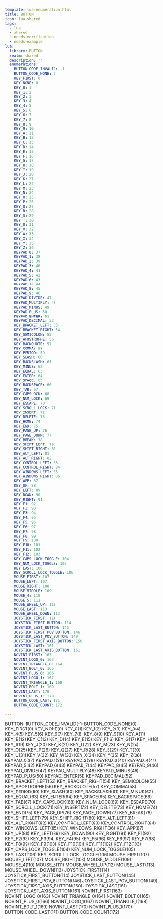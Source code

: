 ```yaml
---
template: lua-enumeration.html
title: BUTTON
icon: lua-shared
tags:
  - lua
  - shared
  - needs-verification
  - needs-example
lua:
  library: BUTTON
  realm: shared
  description: ''
  enumerations:
    BUTTON_CODE_INVALID: -1
    BUTTON_CODE_NONE: 0
    KEY_FIRST: 0
    KEY_NONE: 0
    KEY_0: 1
    KEY_1: 2
    KEY_2: 3
    KEY_3: 4
    KEY_4: 5
    KEY_5: 6
    KEY_6: 7
    KEY_7: 8
    KEY_8: 9
    KEY_9: 10
    KEY_A: 11
    KEY_B: 12
    KEY_C: 13
    KEY_D: 14
    KEY_E: 15
    KEY_F: 16
    KEY_G: 17
    KEY_H: 18
    KEY_I: 19
    KEY_J: 20
    KEY_K: 21
    KEY_L: 22
    KEY_M: 23
    KEY_N: 24
    KEY_O: 25
    KEY_P: 26
    KEY_Q: 27
    KEY_R: 28
    KEY_S: 29
    KEY_T: 30
    KEY_U: 31
    KEY_V: 32
    KEY_W: 33
    KEY_X: 34
    KEY_Y: 35
    KEY_Z: 36
    KEYPAD_0: 37
    KEYPAD_1: 38
    KEYPAD_2: 39
    KEYPAD_3: 40
    KEYPAD_4: 41
    KEYPAD_5: 42
    KEYPAD_6: 43
    KEYPAD_7: 44
    KEYPAD_8: 45
    KEYPAD_9: 46
    KEYPAD_DIVIDE: 47
    KEYPAD_MULTIPLY: 48
    KEYPAD_MINUS: 49
    KEYPAD_PLUS: 50
    KEYPAD_ENTER: 51
    KEYPAD_DECIMAL: 52
    KEY_BRACKET_LEFT: 53
    KEY_BRACKET_RIGHT: 54
    KEY_SEMICOLON: 55
    KEY_APOSTROPHE: 56
    KEY_BACKQUOTE: 57
    KEY_COMMA: 58
    KEY_PERIOD: 59
    KEY_SLASH: 60
    KEY_BACKSLASH: 61
    KEY_MINUS: 62
    KEY_EQUAL: 63
    KEY_ENTER: 64
    KEY_SPACE: 65
    KEY_BACKSPACE: 66
    KEY_TAB: 67
    KEY_CAPSLOCK: 68
    KEY_NUM_LOCK: 69
    KEY_ESCAPE: 70
    KEY_SCROLL_LOCK: 71
    KEY_INSERT: 72
    KEY_DELETE: 73
    KEY_HOME: 74
    KEY_END: 75
    KEY_PAGE_UP: 76
    KEY_PAGE_DOWN: 77
    KEY_BREAK: 78
    KEY_SHIFT_LEFT: 79
    KEY_SHIFT_RIGHT: 80
    KEY_ALT_LEFT: 81
    KEY_ALT_RIGHT: 82
    KEY_CONTROL_LEFT: 83
    KEY_CONTROL_RIGHT: 84
    KEY_WINDOWS_LEFT: 85
    KEY_WINDOWS_RIGHT: 86
    KEY_APP: 87
    KEY_UP: 88
    KEY_LEFT: 89
    KEY_DOWN: 90
    KEY_RIGHT: 91
    KEY_F1: 92
    KEY_F2: 93
    KEY_F3: 94
    KEY_F4: 95
    KEY_F5: 96
    KEY_F6: 97
    KEY_F7: 98
    KEY_F8: 99
    KEY_F9: 100
    KEY_F10: 101
    KEY_F11: 102
    KEY_F12: 103
    KEY_CAPS_LOCK_TOGGLE: 104
    KEY_NUM_LOCK_TOGGLE: 105
    KEY_LAST: 106
    KEY_SCROLL_LOCK_TOGGLE: 106
    MOUSE_FIRST: 107
    MOUSE_LEFT: 107
    MOUSE_RIGHT: 108
    MOUSE_MIDDLE: 109
    MOUSE_4: 110
    MOUSE_5: 111
    MOUSE_WHEEL_UP: 112
    MOUSE_LAST: 113
    MOUSE_WHEEL_DOWN: 113
    JOYSTICK_FIRST: 114
    JOYSTICK_FIRST_BUTTON: 114
    JOYSTICK_LAST_BUTTON: 145
    JOYSTICK_FIRST_POV_BUTTON: 146
    JOYSTICK_LAST_POV_BUTTON: 149
    JOYSTICK_FIRST_AXIS_BUTTON: 150
    JOYSTICK_LAST: 161
    JOYSTICK_LAST_AXIS_BUTTON: 161
    NOVINT_FIRST: 163
    NOVINT_LOGO_0: 163
    NOVINT_TRIANGLE_0: 164
    NOVINT_BOLT_0: 165
    NOVINT_PLUS_0: 166
    NOVINT_LOGO_1: 167
    NOVINT_TRIANGLE_1: 168
    NOVINT_BOLT_1: 169
    NOVINT_LAST: 170
    NOVINT_PLUS_1: 170
    BUTTON_CODE_LAST: 171
    BUTTON_CODE_COUNT: 172

---
```


<div class="lua__search__keywords">
BUTTON: BUTTON_CODE_INVALID(-1) BUTTON_CODE_NONE(0) KEY_FIRST(0) KEY_NONE(0) KEY_0(1) KEY_1(2) KEY_2(3) KEY_3(4) KEY_4(5) KEY_5(6) KEY_6(7) KEY_7(8) KEY_8(9) KEY_9(10) KEY_A(11) KEY_B(12) KEY_C(13) KEY_D(14) KEY_E(15) KEY_F(16) KEY_G(17) KEY_H(18) KEY_I(19) KEY_J(20) KEY_K(21) KEY_L(22) KEY_M(23) KEY_N(24) KEY_O(25) KEY_P(26) KEY_Q(27) KEY_R(28) KEY_S(29) KEY_T(30) KEY_U(31) KEY_V(32) KEY_W(33) KEY_X(34) KEY_Y(35) KEY_Z(36) KEYPAD_0(37) KEYPAD_1(38) KEYPAD_2(39) KEYPAD_3(40) KEYPAD_4(41) KEYPAD_5(42) KEYPAD_6(43) KEYPAD_7(44) KEYPAD_8(45) KEYPAD_9(46) KEYPAD_DIVIDE(47) KEYPAD_MULTIPLY(48) KEYPAD_MINUS(49) KEYPAD_PLUS(50) KEYPAD_ENTER(51) KEYPAD_DECIMAL(52) KEY_BRACKET_LEFT(53) KEY_BRACKET_RIGHT(54) KEY_SEMICOLON(55) KEY_APOSTROPHE(56) KEY_BACKQUOTE(57) KEY_COMMA(58) KEY_PERIOD(59) KEY_SLASH(60) KEY_BACKSLASH(61) KEY_MINUS(62) KEY_EQUAL(63) KEY_ENTER(64) KEY_SPACE(65) KEY_BACKSPACE(66) KEY_TAB(67) KEY_CAPSLOCK(68) KEY_NUM_LOCK(69) KEY_ESCAPE(70) KEY_SCROLL_LOCK(71) KEY_INSERT(72) KEY_DELETE(73) KEY_HOME(74) KEY_END(75) KEY_PAGE_UP(76) KEY_PAGE_DOWN(77) KEY_BREAK(78) KEY_SHIFT_LEFT(79) KEY_SHIFT_RIGHT(80) KEY_ALT_LEFT(81) KEY_ALT_RIGHT(82) KEY_CONTROL_LEFT(83) KEY_CONTROL_RIGHT(84) KEY_WINDOWS_LEFT(85) KEY_WINDOWS_RIGHT(86) KEY_APP(87) KEY_UP(88) KEY_LEFT(89) KEY_DOWN(90) KEY_RIGHT(91) KEY_F1(92) KEY_F2(93) KEY_F3(94) KEY_F4(95) KEY_F5(96) KEY_F6(97) KEY_F7(98) KEY_F8(99) KEY_F9(100) KEY_F10(101) KEY_F11(102) KEY_F12(103) KEY_CAPS_LOCK_TOGGLE(104) KEY_NUM_LOCK_TOGGLE(105) KEY_LAST(106) KEY_SCROLL_LOCK_TOGGLE(106) MOUSE_FIRST(107) MOUSE_LEFT(107) MOUSE_RIGHT(108) MOUSE_MIDDLE(109) MOUSE_4(110) MOUSE_5(111) MOUSE_WHEEL_UP(112) MOUSE_LAST(113) MOUSE_WHEEL_DOWN(113) JOYSTICK_FIRST(114) JOYSTICK_FIRST_BUTTON(114) JOYSTICK_LAST_BUTTON(145) JOYSTICK_FIRST_POV_BUTTON(146) JOYSTICK_LAST_POV_BUTTON(149) JOYSTICK_FIRST_AXIS_BUTTON(150) JOYSTICK_LAST(161) JOYSTICK_LAST_AXIS_BUTTON(161) NOVINT_FIRST(163) NOVINT_LOGO_0(163) NOVINT_TRIANGLE_0(164) NOVINT_BOLT_0(165) NOVINT_PLUS_0(166) NOVINT_LOGO_1(167) NOVINT_TRIANGLE_1(168) NOVINT_BOLT_1(169) NOVINT_LAST(170) NOVINT_PLUS_1(170) BUTTON_CODE_LAST(171) BUTTON_CODE_COUNT(172)
</div>
